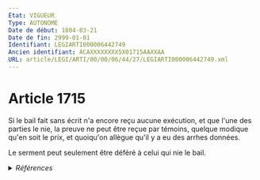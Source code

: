 ```yaml
---
État: VIGUEUR
Type: AUTONOME
Date de début: 1804-03-21
Date de fin: 2999-01-01
Identifiant: LEGIARTI000006442749
Ancien identifiant: ACAXXXXXXXX5X01715AAXXAA
URL: article/LEGI/ARTI/00/00/06/44/27/LEGIARTI000006442749.xml
---
```


<h1>Article 1715</h1>

Si le bail fait sans écrit n'a encore reçu aucune exécution, et que l'une des
parties le nie, la preuve ne peut être reçue par témoins, quelque modique qu'en
soit le prix, et quoiqu'on allègue qu'il y a eu des arrhes données.<br />

Le serment peut seulement être déféré à celui qui nie le bail.


<details>
  <summary><em>Références</em></summary>

  <h2>Références faites par l'article</h2>
  
  <ul>
    <li>
      CODIFICATION source Loi 1804-03-07
    </li>
    <li>
      CREATION source Loi 1804-03-07 promulguée le 17 mars 1804
    </li>
  </ul>
</details>
